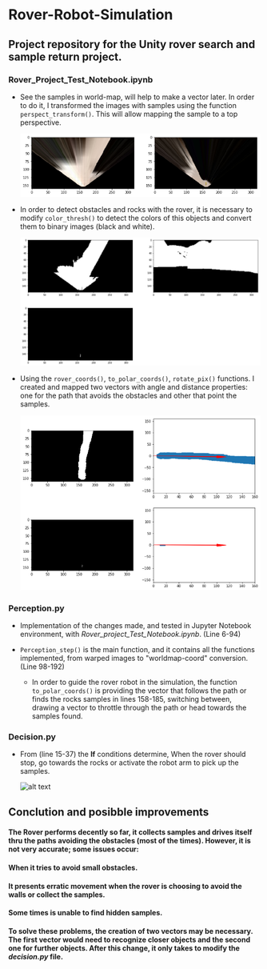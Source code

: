 # Rover-Robot-Simulation
## Project repository for the Unity rover search and sample return project.  

[//]: # (Image References)

[image1]: ./misc/Perspect_transform.png
[image2]: /misc/color_thresh.png
[image3]: /misc/Rover_vector.png
[image4]: /misc/Rover_simulation.gif

### **Rover_Project_Test_Notebook.ipynb**

- See the samples in world-map, will help to make a vector later. In order to do it, I transformed the images with samples using the function `perspect_transform()`. This will allow mapping the sample to a top perspective.
  
  ![alt text][image1]

- In order to detect obstacles and rocks with the rover, it is necessary to modify  `color_thresh()` to detect the colors of this objects and convert them to binary images (black and white).
  
  ![alt text][image2]

- Using the `rover_coords()`, `to_polar_coords()`, `rotate_pix()` functions. I created and mapped two vectors with angle and distance properties: one for the path that avoids the obstacles and other that point the samples.


  ![alt text][image3]

### **Perception.py**

- Implementation of the changes made, and tested in Jupyter Notebook environment, with *Rover_project_Test_Notebook.ipynb*. (Line 6-94)

- `Perception_step()` is the main function, and it contains all the functions implemented, from warped images to "worldmap-coord" conversion. (Line 98-192)

  - In order to guide the rover robot in the simulation, the function `to_polar_coords()` is providing the vector that follows the path or finds the rocks samples in lines 158-185, switching between, drawing a vector to throttle through the path or head towards the samples found.

### **Decision.py**
- From (line 15-37) the  **If** conditions determine, When the rover should stop, go towards the rocks or activate the robot arm to pick up the samples.
  
  ![alt text][image4]
  
  
  
## **Conclution and posibble improvements**

#### The Rover performs decently so far, it collects samples and drives itself thru the paths avoiding the obstacles (most of the times). However, it is not very accurate; some issues occur:

#### When it tries to avoid small obstacles.
#### It presents erratic movement when the rover is choosing to avoid the walls or collect the samples.
#### Some times is unable to find hidden samples.

#### To solve these problems, the creation of two vectors may be necessary. The first vector would need to recognize closer objects and the second one for further objects. After this change, it only takes to modify the *decision.py* file.
